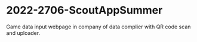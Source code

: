# 2022-2706-ScoutAppSummer
Game data input webpage in company of data complier with QR code scan and uploader.
